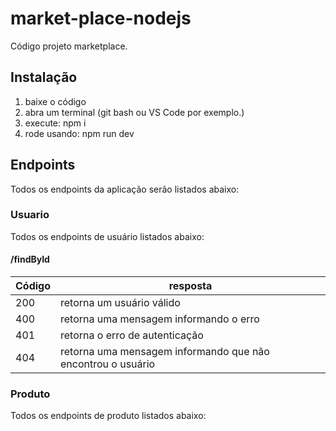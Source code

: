 # market-place-nodejs

Código projeto marketplace.

## Instalação

1. baixe o código
2. abra um terminal (git bash ou VS Code por exemplo.)
3. execute: npm i
4. rode usando: npm run dev

## Endpoints

Todos os endpoints da aplicação serão listados abaixo:

### Usuario

Todos os endpoints de usuário listados abaixo:

#### /findById

| Código | resposta                                                    |
| ------ | ----------------------------------------------------------- |
| 200    | retorna um usuário válido                                   |
| 400    | retorna uma mensagem informando o erro                      |
| 401    | retorna o erro de autenticação                              |
| 404    | retorna uma mensagem informando que não encontrou o usuário |

### Produto

Todos os endpoints de produto listados abaixo:
